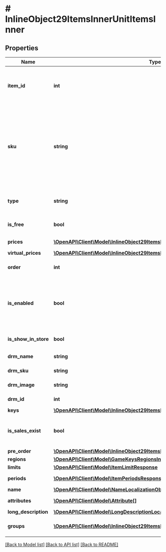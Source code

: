 # # InlineObject29ItemsInnerUnitItemsInner

## Properties

Name | Type | Description | Notes
------------ | ------------- | ------------- | -------------
**item_id** | **int** | Internal unique item ID that is provided upon item creation. | [optional]
**sku** | **string** | Unique item ID. The SKU may contain only lowercase and uppercase Latin alphanumeric characters, periods, dashes, and underscores. | [optional]
**type** | **string** | Type of item. In this case it is always &#x60;game_key&#x60;. | [optional]
**is_free** | **bool** | If &#x60;true&#x60;, the item is free. | [optional] [default to false]
**prices** | [**\OpenAPI\Client\Model\InlineObject29ItemsInnerUnitItemsInnerPricesInner[]**](InlineObject29ItemsInnerUnitItemsInnerPricesInner.md) | Prices in real currencies. | [optional]
**virtual_prices** | [**\OpenAPI\Client\Model\InlineObject29ItemsInnerUnitItemsInnerVirtualPricesInner[]**](InlineObject29ItemsInnerUnitItemsInnerVirtualPricesInner.md) |  | [optional]
**order** | **int** | Game order priority in the list. | [optional]
**is_enabled** | **bool** | If disabled, item cannot be purchased and accessed through inventory. | [optional]
**is_show_in_store** | **bool** | Item is available for purchase. | [optional]
**drm_name** | **string** | Game key DRM name. | [optional]
**drm_sku** | **string** | DRM unique ID. | [optional]
**drm_image** | **string** | Game key DRM icon. | [optional]
**drm_id** | **int** | DRM internal unique ID. | [optional]
**keys** | [**\OpenAPI\Client\Model\InlineObject29ItemsInnerUnitItemsInnerKeys**](InlineObject29ItemsInnerUnitItemsInnerKeys.md) |  | [optional]
**is_sales_exist** | **bool** | If &#x60;true&#x60;, the game key was purchased by users. | [optional]
**pre_order** | [**\OpenAPI\Client\Model\InlineObject29ItemsInnerUnitItemsInnerPreOrder**](InlineObject29ItemsInnerUnitItemsInnerPreOrder.md) |  | [optional]
**regions** | [**\OpenAPI\Client\Model\GameKeysRegionsInner[]**](GameKeysRegionsInner.md) |  | [optional]
**limits** | [**\OpenAPI\Client\Model\ItemLimitResponse**](ItemLimitResponse.md) |  | [optional]
**periods** | [**\OpenAPI\Client\Model\ItemPeriodsResponseInner[]**](ItemPeriodsResponseInner.md) | Item sales period. | [optional]
**name** | [**\OpenAPI\Client\Model\NameLocalizationObject**](NameLocalizationObject.md) |  | [optional]
**attributes** | [**\OpenAPI\Client\Model\Attribute[]**](Attribute.md) | List of attributes. | [optional]
**long_description** | [**\OpenAPI\Client\Model\LongDescriptionLocalizationObject**](LongDescriptionLocalizationObject.md) |  | [optional]
**groups** | [**\OpenAPI\Client\Model\InlineObject29ItemsInnerGroupsInner[]**](InlineObject29ItemsInnerGroupsInner.md) | Groups the item belongs to. | [optional]

[[Back to Model list]](../../README.md#models) [[Back to API list]](../../README.md#endpoints) [[Back to README]](../../README.md)
